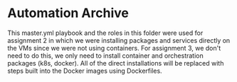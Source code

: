 # Automation Archive

This master.yml playbook and the roles in this folder were used for assignment 2 in which we were installing packages and services directly on the VMs since we were not using containers. For assignment 3, we don't need to do this, we only need to install container and orchestration packages (k8s, docker). All of the direct installations will be replaced with steps built into the Docker images using Dockerfiles.

